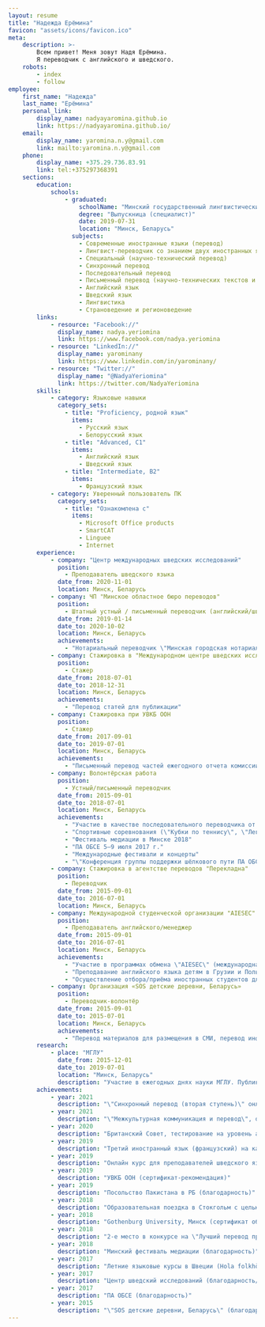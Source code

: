 ```yaml
---
layout: resume
title: "Надежда Ерёмина"
favicon: "assets/icons/favicon.ico"
meta:
    description: >-
        Всем привет! Меня зовут Надя Ерёмина.
        Я переводчик с английского и шведского.
    robots:
        - index
        - follow
employee:
    first_name: "Надежда"
    last_name: "Ерёмина"
    personal_link:
        display_name: nadyayaromina.github.io
        link: https://nadyayaromina.github.io/
    email:
        display_name: yaromina.n.y@gmail.com
        link: mailto:yaromina.n.y@gmail.com
    phone:
        display_name: +375.29.736.83.91
        link: tel:+375297368391
    sections:
        education:
            schools:
                - graduated:
                    schoolName: "Минский государственный лингвистический университет"
                    degree: "Выпускница (специалист)"
                    date: 2019-07-31
                    location: "Минск, Беларусь"
                  subjects:
                    - Современные иностранные языки (перевод)
                    - Лингвист-переводчик со знанием двух иностранных языков (английский/шведский)
                    - Специальный (научно-технический перевод)
                    - Синхронный перевод
                    - Последовательный перевод
                    - Письменный перевод (научно-технических текстов и бизнес-документации)
                    - Английский язык
                    - Шведский язык
                    - Лингвистика
                    - Страноведение и регионоведение
        links:
            - resource: "Facebook://"
              display_name: nadya.yeriomina
              link: https://www.facebook.com/nadya.yeriomina
            - resource: "LinkedIn://"
              display_name: yarominany
              link: https://www.linkedin.com/in/yarominany/
            - resource: "Twitter://"
              display_name: "@NadyaYeriomina"
              link: https://twitter.com/NadyaYeriomina
        skills:
            - category: Языковые навыки
              category_sets:
                - title: "Proficiency, родной язык"
                  items:
                    - Русский язык
                    - Белорусский язык
                - title: "Advanced, C1"
                  items:
                    - Английский язык
                    - Шведский язык
                - title: "Intermediate, B2"
                  items:
                    - Французский язык
            - category: Уверенный пользователь ПК
              category_sets:
                - title: "Ознакомлена с"
                  items:
                    - Microsoft Office products
                    - SmartCAT
                    - Linguee
                    - Internet
        experience:
            - company: "Центр международных шведских исследований"
              position:
                - Преподаватель шведского языка
              date_from: 2020-11-01
              location: Минск, Беларусь
            - company: ЧП "Минское областное бюро переводов"
              position:
                - Штатный устный / письменный переводчик (английский/шведский)
              date_from: 2019-01-14
              date_to: 2020-10-02
              location: Минск, Беларусь
              achievements:
                - "Нотариальный переводчик \"Минская городская нотариальная контора\" английского, шведского, французского, белорусского и русского языков"
            - company: Стажировка в "Международном центре шведских исследований"
              position:
                - Стажер
              date_from: 2018-07-01
              date_to: 2018-12-31
              location: Минск, Беларусь
              achievements:
                - "Перевод статей для публикации"
            - company: Стажировка при УВКБ ООН
              position:
                - Стажер
              date_from: 2017-09-01
              date_to: 2019-07-01
              location: Минск, Беларусь
              achievements:
                - "Письменный перевод частей ежегодного отчета комиссии по Сирии и Афганистану"
            - company: Волонтёрская работа
              position:
                - Устный/письменный переводчик
              date_from: 2015-09-01
              date_to: 2018-07-01
              location: Минск, Беларусь
              achievements:
                - "Участие в качестве последовательного переводчика от «Лиги переводчиков МГЛУ» в различного рода международных конференциях/соревнованиях/событиях:"
                - "Спортивные соревнования (\"Кубки по теннису\", \"Легкоатлетические соревнования\")"
                - "Фестиваль медиации в Минске 2018"
                - "ПА ОБСЕ 5–9 июля 2017 г."
                - "Международные фестивали и концерты"
                - "\"Конференция группы поддержки шёлкового пути ПА ОБСЕ\" 2019 г."
            - company: Стажировка в агентстве переводов "Перекладна"
              position:
                - Переводчик
              date_from: 2015-09-01
              date_to: 2016-07-01
              location: Минск, Беларусь
            - company: Международной студенческой организации "AIESEC"
              position:
                - Преподаватель английского/менеджер
              date_from: 2015-09-01
              date_to: 2016-07-01
              location: Минск, Беларусь
              achievements:
                - "Участие в программах обмена \"AIESEC\" (международная молодёжная организация, действующая в 126 странах мира)"
                - "Преподавание английского языка детям в Грузии и Польше."
                - "Осуществление отбора/приёма иностранных студентов для прохождения стажировок в Беларуси (2016 г)"
            - company: Организация «SOS детские деревни, Беларусь» 
              position:
                - Переводчик-волонтёр
              date_from: 2015-09-01
              date_to: 2015-07-01
              location: Минск, Беларусь
              achievements:
                - "Перевод материалов для размещения в СМИ, перевод информации для зарубежных партнёров"
        research:
            - place: "МГЛУ"
              date_from: 2015-12-01
              date_to: 2019-07-01
              location: "Минск, Беларусь"
              description: "Участие в ежегодных днях науки МГЛУ. Публикации в сборниках научных выступлений студентов-магистрантов и преподавателей по политологии, философии, психологии и переводу с 2015–2019 гг."
        achievements:
            - year: 2021
              description: "\"Синхронный перевод (вторая ступень)\" онлайн-курс от СПбГУ"
            - year: 2021
              description: "\"Межкультурная коммуникация и перевод\", онлайн-курс \"Национальная платформа открытого образования\","
            - year: 2020
              description: "Британский Совет, тестирование на уровень английского языка (IELTS сертификат, уровень С1)"
            - year: 2019
              description: "Третий иностранный язык (французский) на кафедре третьего иностранного в МГЛУ"
            - year: 2019
              description: "Онлайн курс для преподавателей шведского языка за рубежом от Шведского института"
            - year: 2019
              description: "УВКБ ООН (сертификат-рекомендация)"
            - year: 2019
              description: "Посольство Пакистана в РБ (благодарность)"
            - year: 2018
              description: "Образовательная поездка в Стокгольм с целью повышения языковой компетенции от Шведского института"
            - year: 2018
              description: "Gothenburg University, Минск (сертификат об участии в исследовании)"
            - year: 2018
              description: "2-е место в конкурсе на \"Лучший перевод прозы\", ПФ МГЛУ"
            - year: 2018
              description: "Минский фестиваль медиации (благодарность)"
            - year: 2017
              description: "Летние языковые курсы в Швеции (Hola folkhögskola)"
            - year: 2017
              description: "Центр шведский исследований (благодарность/рекомендация)"
            - year: 2017
              description: "ПА ОБСЕ (благодарность)"
            - year: 2015
              description: "\"SOS детские деревни, Беларусь\" (благодарность) "
---
```

